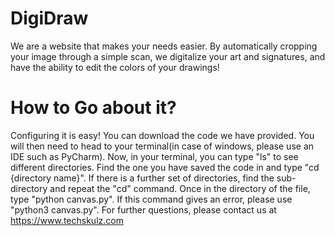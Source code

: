 # DigiDraw
We are a website that makes your needs easier. By automatically cropping your image through a simple scan, we digitalize your art and signatures, and have the ability to edit the colors of your drawings!
# How to Go about it?
Configuring it is easy! You can download the code we have provided. You will then need to head to your terminal(in case of windows, please use an IDE such as PyCharm). Now, in your terminal, you can type "ls" to see different directories. Find the one you have saved the code in and type "cd {directory name}". If there is a further set of directories, find the sub-directory and repeat the "cd" command. Once in the directory of the file, type "python canvas.py". If this command gives an error, please use "python3 canvas.py".
For further questions, please contact us at https://www.techskulz.com
